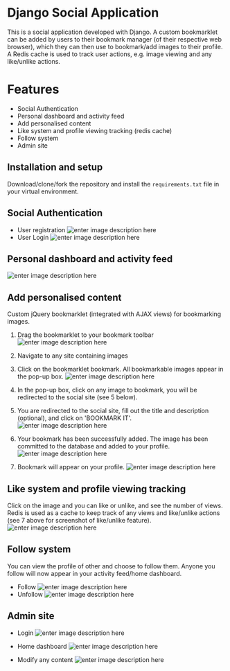 <!-- markdownlint-disable -->
# Django Social Application

This is a social application developed with Django. A custom bookmarklet can be added by users to their bookmark manager (of their respective web browser), which they can then use to bookmark/add images to their profile. A Redis cache is used to track user actions, e.g. image viewing and any like/unlike actions.


# Features

 - Social Authentication
 - Personal dashboard and activity feed
 - Add personalised content
 - Like system and profile viewing tracking (redis cache)
 - Follow system
 - Admin site



## Installation and setup

Download/clone/fork the repository and install the `requirements.txt` file in your virtual environment.

## Social Authentication
- User registration
![enter image description here](https://github.com/bartventer/django-social-website-app/blob/master/bookmarks/github_images/user_register.png?raw=true)
- User Login
![enter image description here](https://github.com/bartventer/django-social-website-app/blob/master/bookmarks/github_images/user_login.png?raw=true)

## Personal dashboard and activity feed
![enter image description here](https://github.com/bartventer/django-social-website-app/blob/master/bookmarks/github_images/user_home_dashboard.png?raw=true)

## Add personalised content
 Custom jQuery bookmarklet (integrated with AJAX views) for bookmarking images.
1. Drag the bookmarklet to your bookmark toolbar
![enter image description here](https://github.com/bartventer/django-social-website-app/blob/master/bookmarks/github_images/user_bookmarklet.png?raw=true)
2. Navigate to any site containing images
3. Click on the bookmarklet bookmark. All bookmarkable images appear in the pop-up box.
![enter image description here](https://github.com/bartventer/django-social-website-app/blob/master/bookmarks/github_images/user_bookmark_add_image.png?raw=true)
4. In the pop-up box, click on any image to bookmark, you will be redirected to the social site (see 5 below).
	
5. You are redirected to the social site, fill out the title and description (optional), and click on 'BOOKMARK IT'.  
	![enter image description here](https://github.com/bartventer/django-social-website-app/blob/master/bookmarks/github_images/user_bookmark_add_image_redirect.png?raw=true)
6. Your bookmark has been successfully added. The image has been committed to the database and added to your profile.
	![enter image description here](https://github.com/bartventer/django-social-website-app/blob/master/bookmarks/github_images/user_image_success_added.png?raw=true)
7. Bookmark will appear on your profile.
![enter image description here](https://github.com/bartventer/django-social-website-app/blob/master/bookmarks/github_images/user_bookmark_add_last.png?raw=true)

## Like system and profile viewing tracking
Click on the image and you can like or unlike, and see the number of views. Redis is used as a cache to keep track of any views and like/unlike actions (see 7 above for screenshot of like/unlike feature).
![enter image description here](https://github.com/bartventer/django-social-website-app/blob/master/bookmarks/github_images/user_image_success_added.png?raw=true)

## Follow system
You can view the profile of other and choose to follow them. Anyone you follow will now appear in your activity feed/home dashboard.
- Follow
![enter image description here](https://github.com/bartventer/django-social-website-app/blob/master/bookmarks/github_images/follow_1.png?raw=true)
- Unfollow
![enter image description here](https://github.com/bartventer/django-social-website-app/blob/master/bookmarks/github_images/follow_2.png?raw=true)
## Admin site
- Login
![enter image description here](https://github.com/bartventer/django-social-website-app/blob/master/bookmarks/github_images/admin_login.png?raw=true)

- Home dashboard
![enter image description here](https://github.com/bartventer/django-social-website-app/blob/master/bookmarks/github_images/admin_home.png?raw=true)

- Modify any content
![enter image description here](https://github.com/bartventer/django-social-website-app/blob/master/bookmarks/github_images/admin_actions.png?raw=true)

